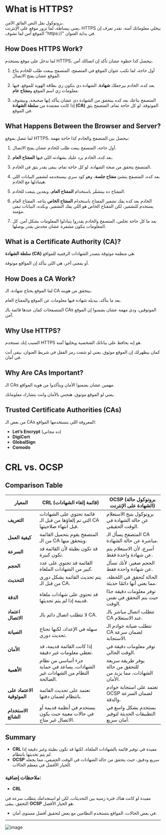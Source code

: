 # What is HTTPS?
بروتوكول نقل النص الفائق الآمن.  
يعني ببساطة، لما تزور موقع على الإنترنت، HTTPS بيخلي معلوماتك آمنة. تقدر تعرف إن الموقع آمن لما تشوف "https://" في بداية العنوان.

## How Does HTTPS Work?
لما تدخل على موقع يستخدم HTTPS، بيحصل كذا خطوة عشان تأكد إن اتصالك آمن.

1. أول حاجة، لما تكتب عنوان الموقع في المتصفح، المتصفح بيبعت طلب للخادم بتاع الموقع عشان يفتح الاتصال.  
   
2. بعد كده، الخادم بيرجعلك **شهادة**. الشهادة دي بتكون زي بطاقة الهوية للموقع. فيها معلومات زي اسم الموقع و**مفتاح عام**.  

3. المتصفح بتاعك بعد كده بيتحقق من الشهادة دي عشان يتأكد إنها صحيحة، وبيشوف إذا كانت معتمدة من **سلطة الشهادة (CA)** الموثوقة. لو كل حاجة تمام، المتصفح يثق في الموقع.  

## What Happens Between the Browser and Server?
لما تتصل بموقع HTTPS، بيحصل بين المتصفح والخادم كذا حاجة مهمة:

1. أول حاجة، المتصفح يبعت طلب للخادم عشان يفتح الاتصال.  

2. بعد كده، الخادم يرد عليك بشهادته اللي فيها **المفتاح العام**.  

3. المتصفح يتحقق من صحة الشهادة. لو كل حاجة تمام، يبقى يقدر يثق في الخادم.  

4. بعد كده، المتصفح ينشئ **مفتاح جلسة**، وهو كود سري بيستخدمه لتشفير البيانات اللي هيتبادلها مع الخادم.  

5. المفتاح ده بيتشفّر باستخدام **المفتاح العام**، وبعدين يتبعت للخادم.  

6. الخادم بعد كده يفك تشفير المفتاح باستخدام **المفتاح الخاص** بتاعه. المفتاح العام يستخدم للتشفير، لكن المفتاح الخاص هو اللي يفك التشفير. وبكده، البيانات تبقى مؤمنة.  

7. بعد ما كل حاجة تخلص، المتصفح والخادم يقدروا يتبادلوا المعلومات بشكل آمن. كل المعلومات بتكون مشفرة عشان محدش يقدر يوصلها.  

## What is a Certificate Authority (CA)?
**سلطة الشهادة (CA)** هي منظمة موثوقة بتصدر الشهادات الرقمية للمواقع.  

أو بمعنى آخر، هي اللي بتأكد إن المواقع موثوقة.

## How Does a CA Work?
لما الموقع يحتاج شهادة، الـ CA بيتحقق من هويته.  

بعد ما يتأكد، بيديله شهادة فيها معلومات عن الموقع والمفتاح العام.  

المتصفحات كمان عندها قائمة بالـ CAs الموثوقين، ودي مهمة عشان يضمنوا إن الموقع آمن.  

## Why Use HTTPS?
السبب إنك تستخدم HTTPS هو إنه يحافظ على بياناتك الشخصية ويخليها آمنة.  

كمان بيظهرلك إن الموقع موثوق. يعني لو شفت رمز القفل في شريط العنوان، يبقى أنت في أمان.  

## Why Are CAs Important?
الـ CAs مهمين عشان يضمنوا الأمان ويتأكدوا من هوية المواقع.  

يعني لو الموقع موثوق، هتحس بالأمان وانت بتشارك معلوماتك.  

## Trusted Certificate Authorities (CAs)
من بعض الـ CAs المعروفة اللي بتستخدمها المواقع:

- **Let’s Encrypt** (ده مجاني)
- **DigiCert**
- **GlobalSign**
- **Comodo**

# CRL vs. OCSP

## Comparison Table

| **المعيار**         | **CRL (قائمة إلغاء الشهادات)**                        | **OCSP (بروتوكول حالة الشهادة على الإنترنت)**           |
|----------------------|----------------------------------------------------|-------------------------------------------------------|
| **التعريف**         | قائمة تحتوي على الشهادات التي تم إلغاؤها من قبل الـ CA قبل انتهاء صلاحيتها. | بروتوكول يتيح الاستعلام عن حالة الشهادة في الوقت الحقيقي. |
| **كيفية العمل**      | المتصفح يقوم بتحميل القائمة من الـ CA ويتحقق منها.       | المتصفح يسأل الـ CA مباشرة عن حالة الشهادة.                   |
| **السرعة**           | قد تكون بطيئة لأن القائمة قد تكون كبيرة.               | أسرع، لأن الاستعلام يتم عن شهادة واحدة فقط.                 |
| **الحجم**           | القائمة قد تحتوي على عدد كبير من الشهادات الملغاة.      | الحجم صغير، لأنك تسأل عن شهادة واحدة فقط.                  |
| **التحديث**         | يتم تحديث القائمة بشكل دوري من قبل الـ CA.            | الحالة تُتحقق في اللحظة، مما يعني أنها دائمًا حديثة.       |
| **الدقة**           | قد تحتوي على شهادات ملغاة قديمة إذا لم يتم تحديثها.    | توفر معلومات دقيقة جدًا حيث يتم التحقق في نفس الوقت.       |
| **اعتماد الاتصال**  | لا تتطلب اتصال دائم بالـ CA.                          | تتطلب اتصال مباشر بالـ CA عند الاستعلام.                   |
| **الصيانة**         | سهلة في الإعداد، لكنها تحتاج تحديث دوري.               | تتطلب صيانة خوادم الـ CA لضمان سرعة الاستجابة.             |
| **الأمان**          | إذا كانت القائمة قديمة، قد تعطي معلومات غير دقيقة.     | توفر معلومات دقيقة في الوقت الحالي.                        |
| **الأهمية**         | جزء أساسي من نظام الشهادات، يساعد في حماية النظام من الشهادات غير الصالحة. | يوفر طريقة سريعة للتحقق من حالة الشهادات، مما يزيد من الأمان. |
| **الاعتماد على الموثوقية** | تعتمد على تحديث القائمة بانتظام لضمان دقتها.         | تعتمد على استجابة خوادم OCSP لضمان السرعة والدقة.           |
| **الاستخدام الشائع**| يستخدم في أنظمة قديمة أو في حالات معينة حيث يكون الاتصال غير متاح. | يستخدم بشكل واسع في التطبيقات الحديثة لتوفير أمان سريع.    |

## Summary
- **CRL** مفيدة في توفير قائمة بالشهادات الملغاة، لكنها قد تكون بطيئة وغير دقيقة إذا لم يتم تحديثها بانتظام.
- **OCSP** سريع ودقيق، حيث يتحقق من حالة الشهادات في الوقت الحقيقي، مما يجعله الخيار الأفضل في معظم الحالات.


### ملاحظات إضافية:
- **CRL**

مفيدة لو كانت هناك فترة زمنية بين التحديثات، لكن لو استخدامك يتطلب سرعة في التحقق، يبقى **OCSP** هو الخيار الأفضل.  

- في بعض الحالات، المواقع بتستخدم النظامين مع بعض لتحقيق أفضل مستوى أمان.
---
![image](https://github.com/user-attachments/assets/edb7a9a0-3e61-4c47-a695-2676031bb38e)
